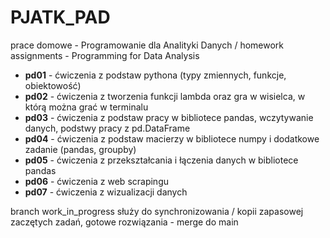 # PJATK_PAD
prace domowe - Programowanie dla Analityki Danych / homework assignments - Programming for Data Analysis

- **pd01** - ćwiczenia z podstaw pythona (typy zmiennych, funkcje, obiektowość)
- **pd02** - ćwiczenia z tworzenia funkcji lambda oraz gra w wisielca, w którą można grać w terminalu
- **pd03** - ćwiczenia z podstaw pracy w bibliotece pandas, wczytywanie danych, podstwy pracy z pd.DataFrame
- **pd04** - ćwiczenia z podstaw macierzy w bibliotece numpy i dodatkowe zadanie (pandas, groupby)
- **pd05** - ćwiczenia z przekształcania i łączenia danych w bibliotece pandas
- **pd06** - ćwiczenia z web scrapingu
- **pd07** - ćwiczenia z wizualizacji danych

branch work_in_progress służy do synchronizowania / kopii zapasowej zaczętych zadań, gotowe rozwiązania - merge do main
